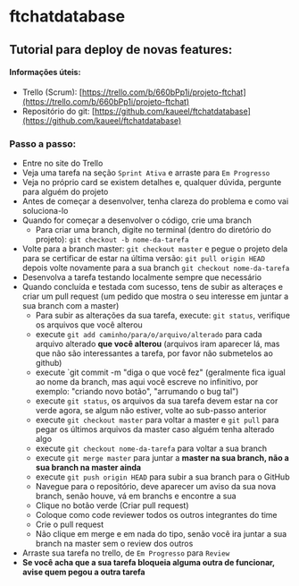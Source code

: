 # ftchatdatabase

## Tutorial para deploy de novas features:

#### Informações úteis:
* Trello (Scrum): [https://trello.com/b/660bPp1i/projeto-ftchat](https://trello.com/b/660bPp1i/projeto-ftchat)
* Repositório do git: [https://github.com/kaueel/ftchatdatabase](https://github.com/kaueel/ftchatdatabase)

### Passo a passo:
- Entre no site do Trello
- Veja uma tarefa na seção `Sprint Ativa` e arraste para `Em Progresso`
- Veja no próprio card se existem detalhes e, qualquer dúvida, pergunte para alguém do projeto
- Antes de começar a desenvolver, tenha clareza do problema e como vai soluciona-lo
- Quando for começar a desenvolver o código, crie uma branch
  - Para criar uma branch, digite no terminal (dentro do diretório do projeto): `git checkout -b nome-da-tarefa`
- Volte para a branch master: `git checkout master` e pegue o projeto dela para se certificar de estar na última versão: `git pull origin HEAD` depois volte novamente para a sua branch `git checkout nome-da-tarefa`
- Desenvolva a tarefa testando localmente sempre que necessário
- Quando concluída e testada com sucesso, tens de subir as alteraçes e criar um pull request (um pedido que mostra o seu interesse em juntar a sua branch com a master)
  - Para subir as alterações da sua tarefa, execute: `git status`, verifique os arquivos que você alterou
  - execute `git add caminho/para/o/arquivo/alterado` para cada arquivo alterado **que você alterou** (arquivos iram aparecer lá, mas que não são interessantes a tarefa, por favor não submetelos ao github)
  - execute `git commit -m "diga o que você fez" (geralmente fica igual ao nome da branch, mas aqui você escreve no infinitivo, por exemplo: "criando novo botão", "arrumando o bug tal")
  - execute `git status`, os arquivos da sua tarefa devem estar na cor verde agora, se algum não estiver, volte ao sub-passo anterior
  - execute `git checkout master` para voltar a master e `git pull` para pegar os últimos arquivos da master caso alguém tenha alterado algo
  - execute `git checkout nome-da-tarefa` para voltar a sua branch
  - execute `git merge master` para juntar a **master na sua branch, não a sua branch na master ainda**
  - execute `git push origin HEAD` para subir a sua branch para o GitHub
  - Navegue para o repositório, deve aparecer um aviso da sua nova branch, senão houve, vá em branchs e encontre a sua
  - Clique no botão verde (Criar pull request)
  - Coloque como code reviewer todos os outros integrantes do time
  - Crie o pull request
  - Não clique em merge e em nada do tipo, senão você ira juntar a sua branch na master sem o review dos outros
- Arraste sua tarefa no trello, de `Em Progresso` para `Review`
- **Se você acha que a sua tarefa bloqueia alguma outra de funcionar, avise quem pegou a outra tarefa**
